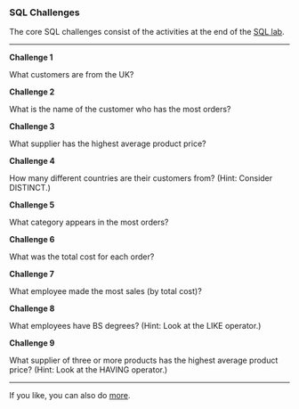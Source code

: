 ### SQL Challenges

The core SQL challenges consist of the activities at the end of the [SQL lab](../../04-mcnulty1/03-class_eval_sql/SQL_lab.md).

---

**Challenge 1**

What customers are from the UK?


**Challenge 2**

What is the name of the customer who has the most orders?


**Challenge 3**

What supplier has the highest average product price?


**Challenge 4**

How many different countries are their customers from? (Hint: Consider DISTINCT.)


**Challenge 5**

What category appears in the most orders?


**Challenge 6**

What was the total cost for each order?


**Challenge 7**

What employee made the most sales (by total cost)?


**Challenge 8**

What employees have BS degrees? (Hint: Look at the LIKE operator.)


**Challenge 9**

What supplier of three or more products has the highest average product price? (Hint: Look at the HAVING operator.)














---

If you like, you can also do [more](more.md).
